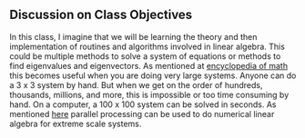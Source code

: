 ## Discussion on Class Objectives

In this class, I imagine that we will be learning the theory and then implementation of routines and algorithms involved in linear algebra. This could be multiple methods to solve a system of equations or methods to find eigenvalues and eigenvectors. As mentioned at
[encyclopedia of math](https://www.encyclopediaofmath.org/index.php/Linear_algebra_software_packages)
this becomes useful when you are doing very large systems. Anyone can do a 3 x 3 system by hand. But when we get on the order of hundreds, thousands, millions, and more, this is impossible or too time consuming by hand. On a computer, a 100 x 100 system can be solved in seconds. As mentioned 
[here](https://nickhigham.wordpress.com/2017/03/06/parallel-numerical-linear-algebra-for-extreme-scale-systems/)
parallel processing can be used to do numerical linear algebra for extreme scale systems.

